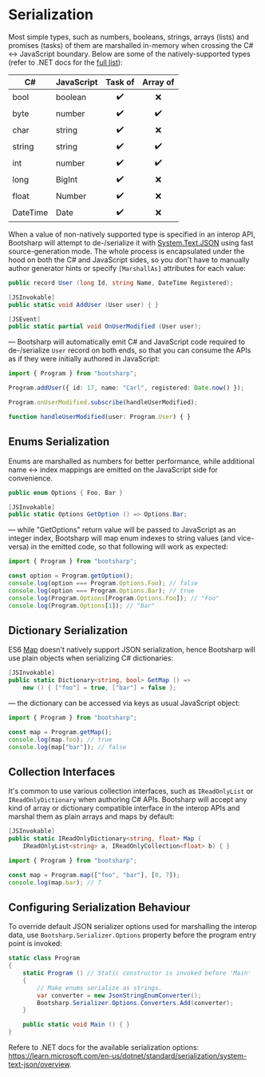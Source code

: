 ﻿# Serialization

Most simple types, such as numbers, booleans, strings, arrays (lists) and promises (tasks) of them are marshalled in-memory when crossing the C# <-> JavaScript boundary. Below are some of the natively-supported types (refer to .NET docs for the [full list](https://learn.microsoft.com/en-us/aspnet/core/blazor/javascript-interoperability/import-export-interop)):

| C#       | JavaScript | Task of | Array of |
|----------|------------|:-------:|:--------:|
| bool     | boolean    |   ✔️    |    ❌     |
| byte     | number     |   ✔️    |    ✔️    |
| char     | string     |   ✔️    |    ❌     |
| string   | string     |   ✔️    |    ✔️    |
| int      | number     |   ✔️    |    ✔️    |
| long     | BigInt     |   ✔️    |    ❌     |
| float    | Number     |   ✔️    |    ❌     |
| DateTime | Date       |   ✔️    |    ❌     |

When a value of non-natively supported type is specified in an interop API, Bootsharp will attempt to de-/serialize it with [System.Text.JSON](https://learn.microsoft.com/en-us/dotnet/api/system.text.json) using fast source-generation mode. The whole process is encapsulated under the hood on both the C# and JavaScript sides, so you don't have to manually author generator hints or specify `[MarshallAs]` attributes for each value:

```csharp
public record User (long Id, string Name, DateTime Registered);

[JSInvokable]
public static void AddUser (User user) { }

[JSEvent]
public static partial void OnUserModified (User user);
```

— Bootsharp will automatically emit C# and JavaScript code required to de-/serialize `User` record on both ends, so that you can consume the APIs as if they were initially authored in JavaScript:

```ts
import { Program } from "bootsharp";

Program.addUser({ id: 17, name: "Carl", registered: Date.now() });

Program.onUserModified.subscribe(handleUserModified);

function handleUserModified(user: Program.User) { }
```

## Enums Serialization

Enums are marshalled as numbers for better performance, while additional name <-> index mappings are emitted on the JavaScript side for convenience.

```csharp
public enum Options { Foo, Bar }

[JSInvokable]
public static Options GetOption () => Options.Bar;
```

— while "GetOptions" return value will be passed to JavaScript as an integer index, Bootsharp will map enum indexes to string values (and vice-versa) in the emitted code, so that following will work as expected:

```ts
import { Program } from "bootsharp";

const option = Program.getOption();
console.log(option === Program.Options.Foo); // false
console.log(option === Program.Options.Bar); // true
console.log(Program.Options[Program.Options.Foo]); // "Foo"
console.log(Program.Options[1]); // "Bar"
```

## Dictionary Serialization

ES6 [Map](https://developer.mozilla.org/en-US/docs/Web/JavaScript/Reference/Global_Objects/Map) doesn't natively support JSON serialization, hence Bootsharp will use plain objects when serializing C# dictionaries:

```csharp
[JSInvokable]
public static Dictionary<string, bool> GetMap () =>
    new () { ["foo"] = true, ["bar"] = false };
```

— the dictionary can be accessed via keys as usual JavaScript object:

```ts
import { Program } from "bootsharp";

const map = Program.getMap();
console.log(map.foo); // true
console.log(map["bar"]); // false
```

## Collection Interfaces

It's common to use various collection interfaces, such as `IReadOnlyList` or `IReadOnlyDictionary` when authoring C# APIs. Bootsharp will accept any kind of array or dictionary compatible interface in the interop APIs and marshal them as plain arrays and maps by default:

```csharp
[JSInvokable]
public static IReadOnlyDictionary<string, float> Map (
    IReadOnlyList<string> a, IReadOnlyCollection<float> b) { }
```

```ts
import { Program } from "bootsharp";

const map = Program.map(["foo", "bar"], [0, 7]);
console.log(map.bar); // 7
```

## Configuring Serialization Behaviour

To override default JSON serializer options used for marshalling the interop data, use `Bootsharp.Serializer.Options` property before the program entry point is invoked:

```csharp
static class Program
{
    static Program () // Static constructor is invoked before 'Main'
    {
        // Make enums serialize as strings.
        var converter = new JsonStringEnumConverter();
        Bootsharp.Serializer.Options.Converters.Add(converter);
    }

    public static void Main () { }
}
```

Refere to .NET docs for the available serialization options: https://learn.microsoft.com/en-us/dotnet/standard/serialization/system-text-json/overview.
